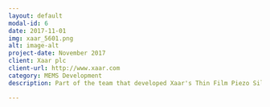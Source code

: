 ```yaml
---
layout: default
modal-id: 6
date: 2017-11-01
img: xaar_5601.png
alt: image-alt
project-date: November 2017
client: Xaar plc
client-url: http://www.xaar.com
category: MEMS Development
description: Part of the team that developed Xaar's Thin Film Piezo Silicon MEMS technology. <br> Image credit <a href="https://www.xaar.com/">Xaar plc</a>

---
```

